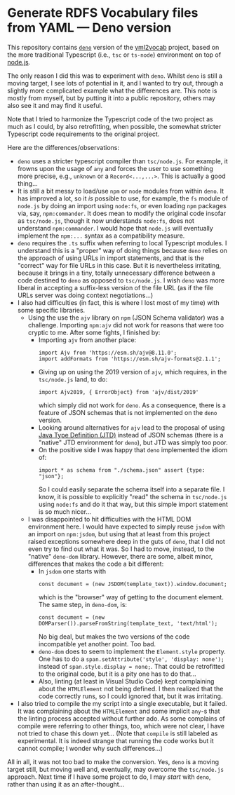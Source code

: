 # Generate RDFS Vocabulary files from YAML — Deno version

This repository contains  [`deno`](https://deno.land) version of the [yml2vocab](https://github.com/w3c/yml2vocab) project,
based on the more traditional Typescript (i.e., `tsc` or `ts-node`) environment on top of [node.js](https://nodejs.org/en).

The only reason I did this was to experiment with `deno`. Whilst `deno` is still a moving target, I see lots of potential 
in it, and I wanted to try out, through a slightly more complicated example what the differences are. This note is
mostly from myself, but by putting it into a public repository, others may also see it and may find it useful.

Note that I tried to harmonize the Typescript code of the two project as much as I could, by also retrofitting, when
possible, the somewhat stricter Typescript code requirements to the original project.

Here are the differences/observations:

- `deno` uses a stricter typescript compiler than `tsc/node.js`. For example, it frowns upon the usage of `any` and forces the user to use something more precise, e.g., `unknown` or a `Record<...,...>`. This is actually a good thing...
- It is still a bit messy to load/use `npm` or `node` modules from within `deno`. It has improved a lot, so it _is_ possible to use, for example, the `fs` module of `node.js` by doing an import using `node:fs`, or even loading `npm` packages via, say, `npm:commander`. It does mean to modify the original code insofar as `tsc/node.js`, though it now understands `node:fs`, does not understand `npm:commander`. I would hope that `node.js` will eventually implement the `npm:...` syntax as a compatibility measure.
- `deno` requires the `.ts` suffix when referring to local Typescript modules. I understand this is a "proper" way of doing things because `deno` relies on the approach of using URLs in import statements, and that is the "correct" way for file URLs in this case. But it is nevertheless irritating, because it brings in a tiny, totally unnecessary difference between a code destined to `deno` as opposed to `tsc/node.js`. I wish `deno` was more liberal in accepting a suffix-less version of the file URL (as if the file URLs server was doing context negotiations…)
- I also had difficulties (in fact, this is where I lost most of my time) with some specific libraries.
  - Using the use the `ajv` library on `npm` (JSON Schema validator) was a challenge. Importing `npm:ajv` did not work for reasons that were too cryptic to me. After some fights, I finished by:
    - Importing `ajv` from another place:
        ```
        import Ajv from 'https://esm.sh/ajv@8.11.0';
        import addFormats from 'https://esm.sh/ajv-formats@2.1.1';
        ```
    - Giving up on using the 2019 version of `ajv`, which requires, in the `tsc/node.js` land, to do:
        ```
        import Ajv2019, { ErrorObject} from 'ajv/dist/2019'
        ```
        which simply did not work for `deno`. As a consequence, there is a feature of JSON schemas that is not implemented on the `deno` version.
    - Looking around alternatives for `ajv` lead to the proposal of using [Java Type Definition (JTD)](https://jsontypedef.com) instead of JSON schemas (there is a "native" JTD environment for `deno`), but JTD was simply too poor.
    - On the positive side I was happy that `deno` implemented the idiom of:
        ```
        import * as schema from "./schema.json" assert {type: "json"};
        ```
        So I could easily separate the schema itself into a separate file. I know, it is possible to explicitly "read" the schema in `tsc/node.js` using `node:fs` and do it that way, but this simple import statement is so much nicer...
  - I was disappointed to hit difficulties with the HTML DOM environment here. I would have expected to simply reuse `jsdom` with an import on `npm:jsdom`, but using that at least from this project raised exceptions somewhere deep in the guts of `deno`, that I did not even try to find out what it was. So I had to move, instead, to the "native" `deno-dom` library. However, there are some, albeit minor, differences that makes the code a bit different:
    - In `jsdom` one starts with
        ```
        const document = (new JSDOM(template_text)).window.document;
        ```
        which is the "browser" way of getting to the document element. The same step, in `deno-dom`, is:
        ```
        const document = (new DOMParser()).parseFromString(template_text, 'text/html');
        ```
        No big deal, but makes the two versions of the code incompatible yet another point. Too bad.
    - `deno-dom` does to seem to implement the `Element.style` property. One has to do a `span.setAttribute('style', 'display: none');` instead of `span.style.display = none;`. That could be retrofitted to the original code, but it is a pity one has to do that...
    - Also, linting (at least in Visual Studio Code) kept complaining about the `HTMLElement` not being defined. I then realized that the code correctly runs, so I could ignored that, but it was irritating.
- I also tried to compile the my script into a single executable, but it failed. It was complaining about the `HTMLElement` and some implicit `any`-s that the linting process accepted without further ado. As some complains of compile were referring to other things, too, which were not clear, I have not tried to chase this down yet... (Note that `compile` is still labeled as experimental. It is indeed strange that running the code works but it cannot compile; I wonder why such differences...)

All in all, it was not too bad to make the conversion. Yes, `deno` is a moving target still, but moving well and, eventually, may overcome the `tsc/node.js` approach. Next time if I have some project to do, I may _start_ with `deno`, rather than using it as an after-thought...







